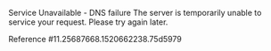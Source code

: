 Service Unavailable - DNS failure The server is temporarily unable to service your request. Please try again later.

Reference #11.25687668.1520662238.75d5979